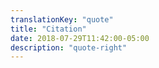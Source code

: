 ```yaml
---
translationKey: "quote"
title: "Citation"
date: 2018-07-29T11:42:00-05:00
description: "quote-right"
---
```

<i class="fas fa-quote-left fa-2x fa-pull-left"></i>
<i class="fas fa-quote-right fa-2x fa-pull-right"></i>